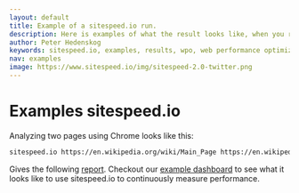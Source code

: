 ```yaml
---
layout: default
title: Example of a sitespeed.io run.
description: Here is examples of what the result looks like, when you run sitesspeed.io.
author: Peter Hedenskog
keywords: sitespeed.io, examples, results, wpo, web performance optimization
nav: examples
image: https://www.sitespeed.io/img/sitespeed-2.0-twitter.png
---
```


# Examples sitespeed.io

Analyzing two pages using Chrome looks like this:

~~~ bash
sitespeed.io https://en.wikipedia.org/wiki/Main_Page https://en.wikipedia.org/wiki/Barack_Obama -c cable -b chrome
~~~
Gives the following [report](http://examples.sitespeed.io/4.0/2016-08-27-15-53-11). Checkout our [example dashboard](https://dashboard.sitespeed.io) to see what it looks like to use sitespeed.io to continuously measure performance. 
